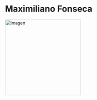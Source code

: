 
<div>
 <div> <h1>Maximiliano Fonseca</h1>
    <img src="https://www.ceupe.com/images/easyblog_articles/3583/b2ap3_large_profesion-de-programador-web.jpg" alt="imagen" width="250"/>
  </div>
</div>




